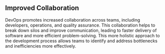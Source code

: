
## Improved Collaboration
DevOps promotes increased collaboration across teams, including developers, operations, and quality assurance. This collaboration helps to break down silos and improve communication, leading to faster delivery of software and more efficient problem-solving. This more holistic approach to the development process allows teams to identify and address bottlenecks and inefficiencies more effectively.